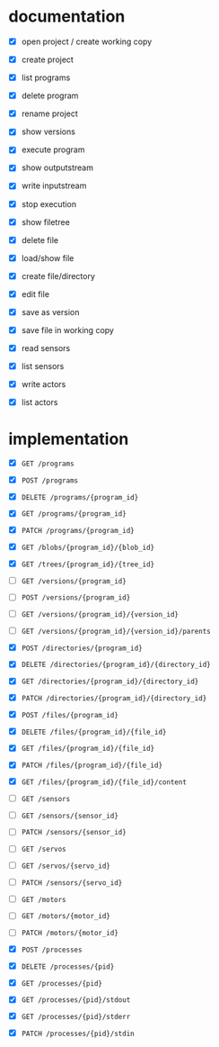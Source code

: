 # documentation
- [x] open project / create working copy
- [x] create project
- [x] list programs
- [x] delete program
- [x] rename project
- [x] show versions

- [x] execute program
- [x] show outputstream
- [x] write inputstream
- [x] stop execution

- [x] show filetree
- [x] delete file
- [x] load/show file
- [x] create file/directory
- [x] edit file

- [x] save as version
- [x] save file in working copy

- [x] read sensors
- [x] list sensors

- [x] write actors
- [x] list actors


# implementation
- [x] `GET /programs`
- [x] `POST /programs`
- [x] `DELETE /programs/{program_id}`
- [x] `GET /programs/{program_id}`
- [x] `PATCH /programs/{program_id}`

- [x] `GET /blobs/{program_id}/{blob_id}`
- [x] `GET /trees/{program_id}/{tree_id}`
- [ ] `GET /versions/{program_id}`
- [ ] `POST /versions/{program_id}`
- [ ] `GET /versions/{program_id}/{version_id}`
- [ ] `GET /versions/{program_id}/{version_id}/parents`

- [x] `POST /directories/{program_id}`
- [x] `DELETE /directories/{program_id}/{directory_id}`
- [x] `GET /directories/{program_id}/{directory_id}`
- [x] `PATCH /directories/{program_id}/{directory_id}`

- [x] `POST /files/{program_id}`
- [x] `DELETE /files/{program_id}/{file_id}`
- [x] `GET /files/{program_id}/{file_id}`
- [x] `PATCH /files/{program_id}/{file_id}`
- [x] `GET /files/{program_id}/{file_id}/content`

- [ ] `GET /sensors`
- [ ] `GET /sensors/{sensor_id}`
- [ ] `PATCH /sensors/{sensor_id}`

- [ ] `GET /servos`
- [ ] `GET /servos/{servo_id}`
- [ ] `PATCH /sensors/{servo_id}`

- [ ] `GET /motors`
- [ ] `GET /motors/{motor_id}`
- [ ] `PATCH /motors/{motor_id}`

- [x] `POST /processes`
- [x] `DELETE /processes/{pid}`
- [x] `GET /processes/{pid}`
- [x] `GET /processes/{pid}/stdout`
- [x] `GET /processes/{pid}/stderr`
- [x] `PATCH /processes/{pid}/stdin`
